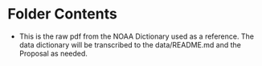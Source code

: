 # Folder Contents
-  This is the raw pdf from the NOAA Dictionary used as a reference. The data dictionary will be transcribed to the data/README.md and the Proposal as needed. 



